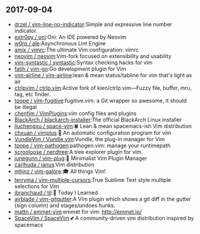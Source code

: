 ## 2017-09-04

* [drzel / vim-line-no-indicator](https://github.com/drzel/vim-line-no-indicator):Simple and expressive line number indicator.
* [extr0py / oni](https://github.com/extr0py/oni):Oni: An IDE powered by Neovim
* [w0rp / ale](https://github.com/w0rp/ale):Asynchronous Lint Engine
* [amix / vimrc](https://github.com/amix/vimrc):The ultimate Vim configuration: vimrc
* [neovim / neovim](https://github.com/neovim/neovim):Vim-fork focused on extensibility and usability
* [vim-syntastic / syntastic](https://github.com/vim-syntastic/syntastic):Syntax checking hacks for vim
* [fatih / vim-go](https://github.com/fatih/vim-go):Go development plugin for Vim
* [vim-airline / vim-airline](https://github.com/vim-airline/vim-airline):lean & mean status/tabline for vim that's light as air
* [ctrlpvim / ctrlp.vim](https://github.com/ctrlpvim/ctrlp.vim):Active fork of kien/ctrlp.vim—Fuzzy file, buffer, mru, tag, etc finder.
* [tpope / vim-fugitive](https://github.com/tpope/vim-fugitive):fugitive.vim: a Git wrapper so awesome, it should be illegal
* [chenfjm / VimPlugins](https://github.com/chenfjm/VimPlugins):vim config files and plugins
* [BlackArch / blackarch-installer](https://github.com/BlackArch/blackarch-installer):The official BlackArch Linux installer
* [liuchengxu / space-vim](https://github.com/liuchengxu/space-vim):🍀 Lean & mean spacemacs-ish Vim distribution
* [chxuan / vimplus](https://github.com/chxuan/vimplus):🚀 An automatic configuration program for vim
* [VundleVim / Vundle.vim](https://github.com/VundleVim/Vundle.vim):Vundle, the plug-in manager for Vim
* [tpope / vim-pathogen](https://github.com/tpope/vim-pathogen):pathogen.vim: manage your runtimepath
* [scrooloose / nerdtree](https://github.com/scrooloose/nerdtree):A tree explorer plugin for vim.
* [junegunn / vim-plug](https://github.com/junegunn/vim-plug):🌺 Minimalist Vim Plugin Manager
* [carlhuda / janus](https://github.com/carlhuda/janus):Vim distribution
* [mhinz / vim-galore](https://github.com/mhinz/vim-galore):🎓 All things Vim!
* [terryma / vim-multiple-cursors](https://github.com/terryma/vim-multiple-cursors):True Sublime Text style multiple selections for Vim
* [jbranchaud / til](https://github.com/jbranchaud/til):📝 Today I Learned
* [airblade / vim-gitgutter](https://github.com/airblade/vim-gitgutter):A Vim plugin which shows a git diff in the gutter (sign column) and stages/undoes hunks.
* [mattn / emmet-vim](https://github.com/mattn/emmet-vim):emmet for vim: http://emmet.io/
* [SpaceVim / SpaceVim](https://github.com/SpaceVim/SpaceVim):💕 A community-driven vim distribution inspired by spacemacs
